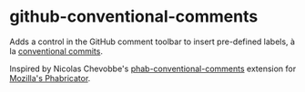 # github-conventional-comments

Adds a control in the GitHub comment toolbar to insert pre-defined labels, à la
[conventional commits](https://www.conventionalcommits.org/en/v1.0.0/).

Inspired by Nicolas Chevobbe's
[phab-conventional-comments](https://github.com/nchevobbe/phab-conventional-comments)
extension for [Mozilla's Phabricator](https://phabricator.services.mozilla.com/).

